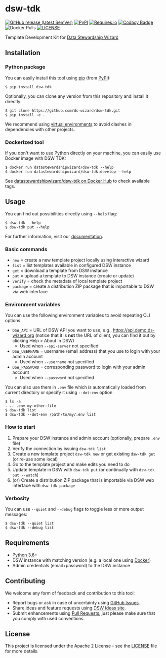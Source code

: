 # dsw-tdk

[![GitHub release (latest SemVer)](https://img.shields.io/github/v/release/ds-wizard/dsw-tdk)](https://github.com/ds-wizard/dsw-tdk/releases)
[![PyPI](https://img.shields.io/pypi/v/dsw-tdk)](https://pypi.org/project/dsw-tdk/)
[![Requires.io](https://img.shields.io/requires/github/ds-wizard/dsw-tdk)](setup.py)
[![Codacy Badge](https://app.codacy.com/project/badge/Grade/6c98735aecb144abaaee19361d7c8976)](https://www.codacy.com/gh/ds-wizard/dsw-tdk/dashboard?utm_source=github.com&amp;utm_medium=referral&amp;utm_content=ds-wizard/dsw-tdk&amp;utm_campaign=Badge_Grade)
![Docker Pulls](https://img.shields.io/docker/pulls/datastewardshipwizard/dsw-tdk)
[![LICENSE](https://img.shields.io/github/license/ds-wizard/dsw-tdk)](LICENSE)

Template Development Kit for [Data Stewardship Wizard](https://ds-wizard.org)

## Installation

### Python package

You can easily install this tool using [pip](https://pip.pypa.io/en/stable/) (from [PyPI](https://pypi.org/project/dsw-tdk/)):

```shell script
$ pip install dsw-tdk
```

Optionally, you can clone any version from this repository and install it directly:

```shell script
$ git clone https://github.com/ds-wizard/dsw-tdk.git
$ pip install -e .
```

We recommend using [virtual environments](https://docs.python.org/3/library/venv.html) to avoid clashes in dependencies with other projects.

### Dockerized tool

If you don't want to use Python directly on your machine, you can easily use Docker image with DSW TDK:

```
$ docker run datastewardshipwizard/dsw-tdk --help
$ docker run datastewardshipwizard/dsw-tdk:develop --help
```

See [datastewardshipwizard/dsw-tdk on Docker Hub](https://hub.docker.com/repository/docker/datastewardshipwizard/dsw-tdk) to check available tags.

## Usage

You can find out possibilities directly using `--help` flag:

```shell script
$ dsw-tdk --help
$ dsw-tdk put --help
```

For further information, visit our [documentation](https://docs.ds-wizard.org).

### Basic commands

-  `new` = create a new template project locally using interactive wizard
-  `list` = list templates available in configured DSW instance
-  `get` = download a template from DSW instance
-  `put` = upload a template to DSW instance (create or update)
-  `verify` = check the metadata of local template project
-  `package` = create a distribution ZIP package that is importable to DSW via web interface

### Environment variables

You can use the following environment variables to avoid repeating CLI options.

- `DSW_API` = URL of DSW API you want to use, e.g., https://api.demo.ds-wizard.org (notice that it is **not** the URL of client, you can find it out by clicking Help > About in DSW)
    - Used when `--api-server` not specified
- `DSW_USERNAME` = username (email address) that you use to login with your admin account
    - Used when `--username` not specified
- `DSW_PASSWORD` = corresponding password to login with your admin account
    - Used when `--password` not specified
  
 You can also use them in `.env` file which is automatically loaded from current directory or specify it using `--dot-env` option:
 
```shell script
$ ls -a
. .. .env my-other-file
$ dsw-tdk list
$ dsw-tdk --dot-env /path/to/my/.env list
```
 
### How to start

1.  Prepare your DSW instance and admin account (optionally, prepare `.env` file)
2.  Verify the connection by issuing `dsw-tdk list`
3.  Create a new template project `dsw-tdk new` or get existing `dsw-tdk get` (or re-use some local)
4.  Go to the template project and make edits you need to do
5.  Update template in DSW with `dsw-tdk put` (or continually with `dsw-tdk put --watch`)
6.  (or) Create a distribution ZIP package that is importable via DSW web interface with `dsw-tdk package`

### Verbosity

You can use `--quiet` and `--debug` flags to toggle less or more output messages:

```shell script
$ dsw-tdk --quiet list
$ dsw-tdk --debug list
```

## Requirements

-  [Python 3.6+](https://www.python.org/downloads/)
-  DSW instance with matching version (e.g. a local one using [Docker](https://github.com/ds-wizard/dsw-deployment-example))
-  Admin credentials (email+password) to the DSW instance

## Contributing

We welcome any form of feedback and contribution to this tool:

-  Report bugs or ask in case of uncertainty using [GitHub Issues](https://github.com/ds-wizard/dsw-tdk/issues).
-  Share ideas and feature requests using [DSW Ideas site](https://ideas.ds-wizard.org).
-  Submit enhancements using [Pull Requests](https://docs.github.com/en/free-pro-team@latest/github/collaborating-with-issues-and-pull-requests/about-pull-requests), just please make sure that you comply with used conventions.

## License

This project is licensed under the Apache 2 License - see the [LICENSE](LICENSE) file for more details.
